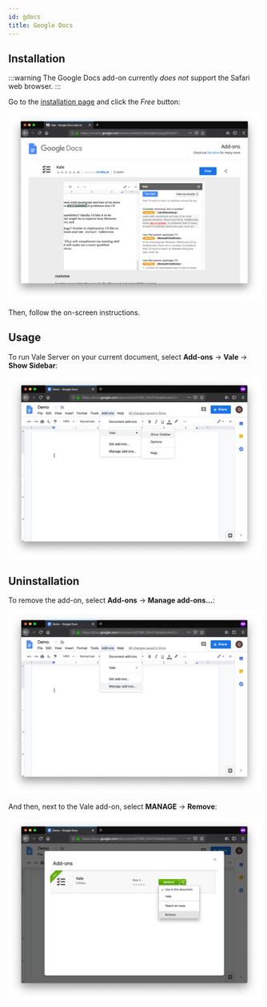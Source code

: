 ```yaml
---
id: gdocs
title: Google Docs
---
```


## Installation

:::warning
The Google Docs add-on currently *does not* support the Safari web browser.
:::

Go to the [installation page](https://chrome.google.com/webstore/detail/vale/dajjahcjejjigdlhbbofcbafdgmjlnff?authuser=0) and click the *Free* button:

<img src="assets/ui/Google/free.png">

Then, follow the on-screen instructions.

## Usage

To run Vale Server on your current document, select
**Add-ons** &rarr; **Vale** &rarr; **Show Sidebar**:

<img src="assets/ui/Google/menu.png">

## Uninstallation

To remove the add-on, select **Add-ons** &rarr; **Manage add-ons...**:

<img src="assets/ui/Google/manage.png">

And then, next to the Vale add-on, select **MANAGE** &rarr; **Remove**:

<img src="assets/ui/Google/remove.png">

